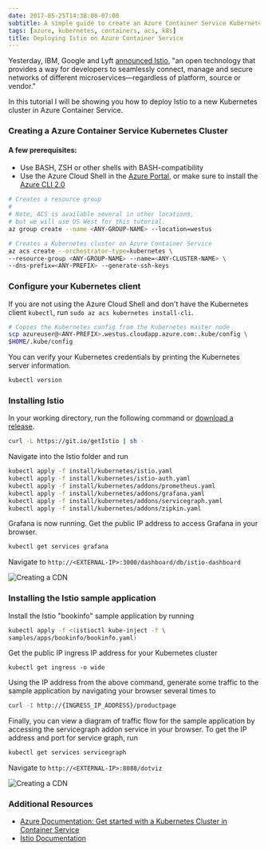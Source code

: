 ```yaml
---
date: 2017-05-25T14:38:08-07:00
subtitle: A simple guide to create an Azure Container Service Kubernetes cluster and deploying Istio to it.
tags: [azure, kubernetes, containers, acs, k8s]
title: Deploying Istio on Azure Container Service
---
```

Yesterday, IBM, Google and Lyft [announced Istio](https://developer.ibm.com/dwblog/2017/istio/), "an open technology that provides a way for developers to seamlessly connect, manage and secure networks of different microservices—regardless of platform, source or vendor." 
<!--more-->
In this tutorial I will be showing you how to deploy Istio to a new Kubernetes cluster in Azure Container Service.

### Creating a Azure Container Service Kubernetes Cluster

#### A few prerequisites:

- Use BASH, ZSH or other shells with BASH-compatibility
- Use the Azure Cloud Shell in the [Azure Portal](https://portal.azure.com), or make sure to install the [Azure CLI 2.0](https://docs.microsoft.com/en-us/cli/azure/install-azure-cli)


```bash
# Creates a resource group
#
# Note, ACS is available several in other locations,
# but we will use US West for this tutorial.
az group create --name <ANY-GROUP-NAME> --location=westus
```

```bash
# Creates a Kubernetes cluster on Azure Container Service
az acs create --orchestrator-type=kubernetes \
--resource-group <ANY-GROUP-NAME> --name=<ANY-CLUSTER-NAME> \
--dns-prefix=<ANY-PREFIX> --generate-ssh-keys
```

### Configure your Kubernetes client

If you are not using the Azure Cloud Shell and don't have the Kubernetes client `kubectl`, run `sudo az acs kubernetes install-cli`.

```bash
# Copies the Kubernetes config from the Kubernetes master node
scp azureuser@<ANY-PREFIX>.westus.cloudapp.azure.com:.kube/config \
$HOME/.kube/config
```

You can verify your Kubernetes credentials by printing the Kubernetes server information.

```bash
kubectl version
```

### Installing Istio

In your working directory, run the following command or [download a release](https://github.com/istio/istio/releases).

```bash
curl -L https://git.io/getIstio | sh -
```

Navigate into the Istio folder and run

```bash
kubectl apply -f install/kubernetes/istio.yaml
kubectl apply -f install/kubernetes/istio-auth.yaml
kubectl apply -f install/kubernetes/addons/prometheus.yaml
kubectl apply -f install/kubernetes/addons/grafana.yaml
kubectl apply -f install/kubernetes/addons/servicegraph.yaml
kubectl apply -f install/kubernetes/addons/zipkin.yaml
```

Grafana is now running. Get the public IP address to access Grafana in your browser.

```bash
kubectl get services grafana
```

Navigate to `http://<EXTERNAL-IP>:3000/dashboard/db/istio-dashboard`

![Creating a CDN](/img/deploying-istio/grafana.png)

### Installing the Istio sample application

Install the Istio "bookinfo" sample application by running

```bash
kubectl apply -f <(istioctl kube-inject -f \
samples/apps/bookinfo/bookinfo.yaml)
```

Get the public IP ingress IP address for your Kubernetes cluster
```
kubectl get ingress -o wide
```

Using the IP address from the above command, generate some traffic to the sample application by navigating your browser several times to
```bash
curl -I http://{INGRESS_IP_ADDRESS}/productpage
```

Finally, you can view a diagram of traffic flow for the sample application by accessing the servicegraph addon service in your browser. To get the IP address and port for service graph, run

```bash
kubectl get services servicegraph
```

Navigate to `http://<EXTERNAL-IP>:8088/dotviz`

![Creating a CDN](/img/deploying-istio/servicegraph.png)

### Additional Resources

- [Azure Documentation: Get started with a Kubernetes Cluster in Container Service](https://docs.microsoft.com/en-us/azure/container-service/container-service-kubernetes-walkthrough)
- [Istio Documentation](https://istio.io/docs/)